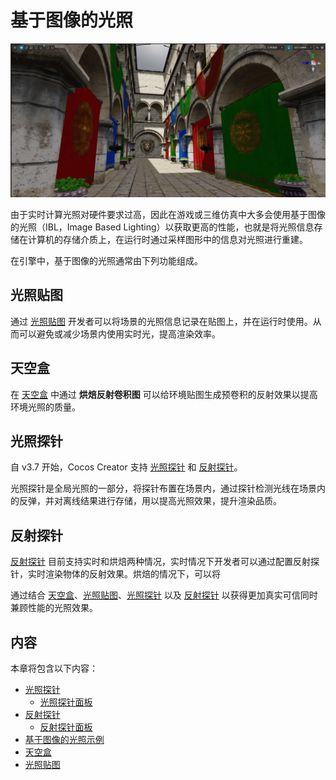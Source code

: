 # 基于图像的光照

![preview](img/index.png)

由于实时计算光照对硬件要求过高，因此在游戏或三维仿真中大多会使用基于图像的光照（IBL，Image Based Lighting）以获取更高的性能，也就是将光照信息存储在计算机的存储介质上，在运行时通过采样图形中的信息对光照进行重建。

在引擎中，基于图像的光照通常由下列功能组成。

## 光照贴图

通过 [光照贴图](../lightmap.md) 开发者可以将场景的光照信息记录在贴图上，并在运行时使用。从而可以避免或减少场景内使用实时光，提高渲染效率。

## 天空盒

在 [天空盒](../../skybox.md) 中通过 **烘焙反射卷积图** 可以给环境贴图生成预卷积的反射效果以提高环境光照的质量。

## 光照探针

自 v3.7 开始，Cocos Creator 支持 [光照探针](light-probe.md) 和 [反射探针](reflection-probe.md)。

光照探针是全局光照的一部分，将探针布置在场景内，通过探针检测光线在场景内的反弹，并对离线结果进行存储，用以提高光照效果，提升渲染品质。

## 反射探针

 [反射探针](reflection-probe.md) 目前支持实时和烘焙两种情况，实时情况下开发者可以通过配置反射探针，实时渲染物体的反射效果。烘焙的情况下，可以将

通过结合 [天空盒](../../skybox.md)、[光照贴图](../lightmap.md)、[光照探针](./index.md) 以及 [反射探针](reflection-probe.md) 以获得更加真实可信同时兼顾性能的光照效果。

## 内容

本章将包含以下内容：

- [光照探针](light-probe.md)
    - [光照探针面板](light-probe-panel.md)
- [反射探针](reflection-probe.md)
    - [反射探针面板](reflection-probe-panel.md)
- [基于图像的光照示例](sample.md)
- [天空盒](../../skybox.md)
- [光照贴图](../lightmap.md)
